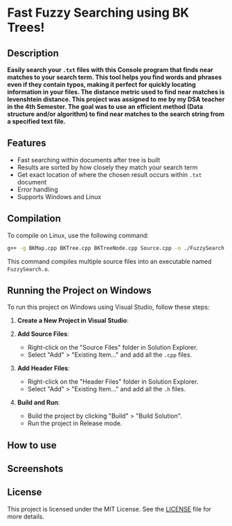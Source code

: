 # Fast Fuzzy Searching using BK Trees!

## Description

**Easily search your `.txt` files with this Console program that finds near matches to your search term. This tool helps you find words and phrases even if they contain typos, making it perfect for quickly locating information in your files.
The distance metric used to find near matches is levenshtein distance.
This project was assigned to me by my DSA teacher in the 4th Semester. The goal was to use an efficient method (Data structure and/or algorithm) to find near matches to the search string from a specified text file.**

## Features

- Fast searching within documents after tree is built
- Results are sorted by how closely they match your search term
- Get exact location of where the chosen result occurs within `.txt` document
- Error handling
- Supports Windows and Linux

## Compilation

To compile on Linux, use the following command:

```sh
g++ -g BKMap.cpp BKTree.cpp BKTreeNode.cpp Source.cpp -o ./FuzzySearch.o
```

This command compiles multiple source files into an executable named `FuzzySearch.o`.

## Running the Project on Windows

To run this project on Windows using Visual Studio, follow these steps:

1. **Create a New Project in Visual Studio**:

2. **Add Source Files**:
   - Right-click on the "Source Files" folder in Solution Explorer.
   - Select "Add" > "Existing Item..." and add all the `.cpp` files.

3. **Add Header Files**:
   - Right-click on the "Header Files" folder in Solution Explorer.
   - Select "Add" > "Existing Item..." and add all the `.h` files.

4. **Build and Run**:
   - Build the project by clicking "Build" > "Build Solution".
   - Run the project in Release mode.

## How to use


## Screenshots


## License

This project is licensed under the MIT License. See the [LICENSE](LICENSE) file for more details.
